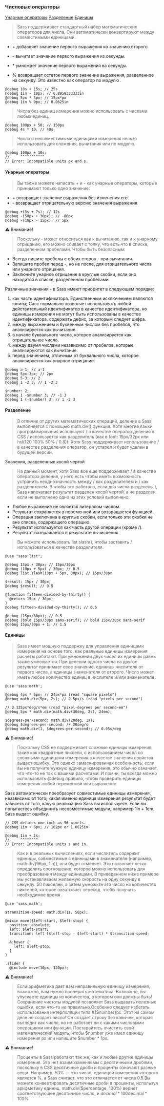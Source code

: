 ### Числовые операторы
[Унарные операторы](#унарные-операторы)
[Разделение](#разделение)
[Единицы](#единицы)


> Sass поддерживает стандартный набор математических операторов для числа. Они автоматически конвертируют между совместимыми единицами.

- <expression> + <expression> добавляет значение первого выражения ко значению второго.

- <expression> - <expression> вычитает значение первого выражения из  секунды.

- <expression> * <expression> умножает значение первого выражения на  секунды.
- <expression> % <expression> возвращает остаток первого значение выражения, разделенное на секунду. Это известно как оператор по модулю .


```
@debug 10s + 15s; // 25s
@debug 1in - 10px; // 0.8958333333in
@debug 5px * 3px; // 15px*px
@debug 1in % 9px; // 0.0625in
```

> Числа без единиц измерения можно использовать с числами любых единиц.
```
@debug 100px + 50; // 150px
@debug 4s * 10; // 40s
```

> Числа с несовместимыми единицами измерения нельзя использовать для сложения, вычитания или по модулю.
```
@debug 100px + 10s;
//     ^^^^^^^^^^^
// Error: Incompatible units px and s.
```

#### Унарные операторы
> Вы также можете написать + и - как унарные операторы, которые принимают только одно значение:

- +<expression> возвращает значение выражения без изменения его.
- -<expression> возвращает отрицательную версию значения выражения.

```
@debug +(5s + 7s); // 12s
@debug -(50px + 30px); // -80px
@debug -(10px - 15px); // 5px
```

:warning:  Внимание!

> Поскольку - может относиться как к вычитанию, так и к унарному отрицанию, его можно сбивает с толку, что есть что в списке, разделенном пробелами. Чтобы быть безопасным:
- Всегда пишите пробелы с обеих сторон - при вычитании.
- Запишите пробел перед -, но не после, для отрицательного числа или унарного отрицания.
- Заключите унарное отрицание в круглые скобки, если оно находится в списке, разделенном пробелами.

Различные значения - в Sass имеют приоритет в следующем порядке:

1. как часть идентификатора. Единственным исключением являются юниты; Сасс нормально позволяет использовать любой действительный идентификатор в качестве идентификатора, но единицы измерения не могут быть использованы в качестве идентификатора. содержать дефис, за которым следует цифра.
2. между выражением и буквенным числом без пробелов, что анализируется как вычитание.
3. в начале буквального числа, которое анализируется как отрицательное число.
4. между двумя числами независимо от пробелов, которые анализируются как вычитание.
5. перед значением, отличным от буквального числа, которое анализируется как унарное отрицание.

```
@debug a-1; // a-1
@debug 5px-3px; // 2px
@debug 5-3; // 2
@debug 1 -2 3; // 1 -2 3

$number: 2;
@debug 1 -$number 3; // -1 3
@debug 1 (-$number) 3; // 1 -2 3
```

#### Разделение

> В отличие от других математических операций, деление в Sass выполняется с помощью math.div() функция. Хотя многие языки программирования используют / в качестве оператор деления в CSS / используется как разделитель (как в font: 15px/32px или hsl(120 100% 50% / 0.8)). Хотя Sass поддерживает использование / в качестве разделения оператор, он устарел и будет удален в будущей версии.

Значения, разделенные косой чертой

> На данный момент, хотя Sass все еще поддерживает / в качестве оператора деления, у него есть чтобы иметь возможность устранить неоднозначность между / как разделителем и / как разделителем. В чтобы это работало, если два числа разделены /, Sass напечатает результат разделен косой чертой, а не разделен, если не выполнено одно из этих условий  выполнено:

- Любое выражение не является литералом числом.
- Результат сохраняется в переменной или возвращается функцией.
- Операция заключена в круглые скобки, если только эти скобки не вне списка, содержащего операцию.
- Результат используется как часть другой операции (кроме /).
- Результат возвращается в результате вычисления.

>Вы можете использовать list.slash(), чтобы заставить / использоваться в качестве  разделителя.

```
@use "sass:list";

@debug 15px / 30px; // 15px/30px
@debug (10px + 5px) / 30px; // 0.5
@debug list.slash(10px + 5px, 30px); // 15px/30px

$result: 15px / 30px;
@debug $result; // 0.5

@function fifteen-divided-by-thirty() {
  @return 15px / 30px;
}
@debug fifteen-divided-by-thirty(); // 0.5

@debug (15px/30px); // 0.5
@debug (bold 15px/30px sans-serif); // bold 15px/30px sans-serif
@debug 15px/30px + 1; // 1.5
```

#### Единицы
 
> Sass имеет мощную поддержку для управления единицами измерения на основе того, как реальные единицы измерения расчеты работают. При умножении двух чисел их единицы равны также умножается. При делении одного числа на другое результат принимает свое значение. единицы числителя от первого числа, а единицы знаменателя от второго. Число может иметь любое количество единиц в числителе и/или знаменателе.

```
@use 'sass:math';

@debug 4px * 6px; // 24px*px (read "square pixels")
@debug math.div(5px, 2s); // 2.5px/s (read "pixels per second")

// 3.125px*deg/s*em (read "pixel-degrees per second-em")
@debug 5px * math.div(math.div(30deg, 2s), 24em);

$degrees-per-second: math.div(20deg, 1s);
@debug $degrees-per-second; // 20deg/s
@debug math.div(1, $degrees-per-second); // 0.05s/deg
```

:warning: Внимание!
> Поскольку CSS не поддерживает сложные единицы измерения, такие как квадратные пиксели, с использованием чисел со сложными единицами измерения в качестве значения свойства выдаст ошибку. Это однако замаскированная особенность; если вы не получите нужную единицу измерения, это обычно означает, что что-то не так с вашими расчетами! И помни, ты всегда можно использовать @debug правило, чтобы проверить единицы измерения любой переменной или выражение.

Sass автоматически преобразует совместимые единицы измерения, независимо от того, какая именно единица измерения результат будет зависеть от того, какую реализацию Sass вы используете. Если вы попытаетесь объединить несовместимые модули, например 1in + 1em, Sass выдаст ошибку.

```
// CSS defines one inch as 96 pixels.
@debug 1in + 6px; // 102px or 1.0625in

@debug 1in + 1s;
//     ^^^^^^^^
// Error: Incompatible units s and in.
```

> Как и в реальных вычислениях, если числитель содержит единицы, совместимые с единицами в знаменателе (например, math.div(96px, 1in)), они будут отменяет. Это позволяет легко определить соотношение, которое можно использовать для преобразования между единицами. В приведенном ниже примере мы устанавливаем желаемую скорость на одну секунду в секунду. 50 пикселей, а затем умножьте это число на количество пикселей, которое охватывает переход. чтобы получить необходимое время .

```
@use 'sass:math';

$transition-speed: math.div(1s, 50px);

@mixin move($left-start, $left-stop) {
  position: absolute;
  left: $left-start;
  transition: left ($left-stop - $left-start) * $transition-speed;

  &:hover {
    left: $left-stop;
  }
}

.slider {
  @include move(10px, 120px);
```

:warning: Внимание!
> Если арифметика дает вам неправильную единицу измерения, возможно, вам нужно проверить математика. Возможно, вы упускаете единицы из количества, в котором они должны быть! Сохранение чистоты модулей позволяет Sass выдавать полезные ошибки, если что-то не правильно.Особенно следует избегать использования интерполяции типа #{$number}px. Этот на самом деле не создает число! Он создает строку без кавычек, которая выглядит как число, но не работает ни с какими числовыми операциями или функции. Постарайтесь очистить свой математический модуль, чтобы $number уже имел единицу измерения px или напишите $number * 1px.


:warning: Внимание!
> Проценты в Sass работают так же, как и любые другие единицы измерения. Это нет взаимозаменяемы с десятичными дробями, поскольку в CSS десятичные дроби и проценты означают разные вещи. Например, 50% — это число, единицей измерения которого является %, а Sass считает, что это отличается от числа 0.5.Вы можете конвертировать десятичные дроби в проценты, используя арифметику единиц. math.div($percentage, 100%) вернет соответствующее десятичное число, и $decimal * 100% вернет соответствующий процент. Вы также можете использовать функция как более явный способ записи .math.percentage()$decimal * 100%
